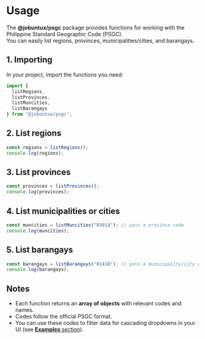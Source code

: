 # Usage

The **@jobuntux/psgc** package provides functions for working with the Philippine Standard Geographic Code (PSGC).  
You can easily list regions, provinces, municipalities/cities, and barangays.

## 1. Importing

In your project, import the functions you need:

```typescript
import {
  listRegions,
  listProvinces,
  listMuncities,
  listBarangays
} from "@jobuntux/psgc";
```

## 2. List regions

```typescript
const regions = listRegions();
console.log(regions);
```

## 3. List provinces

```typescript
const provinces = listProvinces();
console.log(provinces);
```

## 4. List municipalities or cities

```typescript
const muncities = listMuncities("03014"); // pass a province code
console.log(muncities);
```

## 5. List barangays

```typescript
const barangays = listBarangays("01410"); // pass a municipality/city code
console.log(barangays);
```

## Notes

- Each function returns an **array of objects** with relevant codes and names.  
- Codes follow the official PSGC format.  
- You can use these codes to filter data for cascading dropdowns in your UI (see [**Examples** section](/examples/react)).

